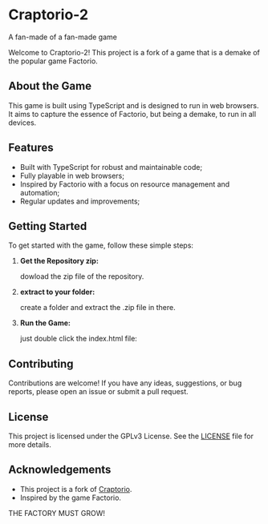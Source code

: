 # Craptorio-2
A fan-made of a fan-made game

Welcome to Craptorio-2! This project is a fork of a game that is a demake of the popular game Factorio.

## About the Game

This game is built using TypeScript and is designed to run in web browsers. It aims to capture the essence of Factorio, but being a demake, to run in all devices.

## Features

- Built with TypeScript for robust and maintainable code;
- Fully playable in web browsers;
- Inspired by Factorio with a focus on resource management and automation;
- Regular updates and improvements;

## Getting Started

To get started with the game, follow these simple steps:

1. **Get the Repository zip:**

   dowload the zip file of the repository.

3. **extract to your folder:**

    create a folder and extract the .zip file in there.

4. **Run the Game:**

    just double click the index.html file:

## Contributing

Contributions are welcome! If you have any ideas, suggestions, or bug reports, please open an issue or submit a pull request.

## License

This project is licensed under the GPLv3 License. See the [LICENSE](LICENSE) file for more details.

## Acknowledgements

- This project is a fork of [Craptorio](https://github.com/archaicvirus/Craptorio).
- Inspired by the game Factorio.


THE FACTORY MUST GROW!
